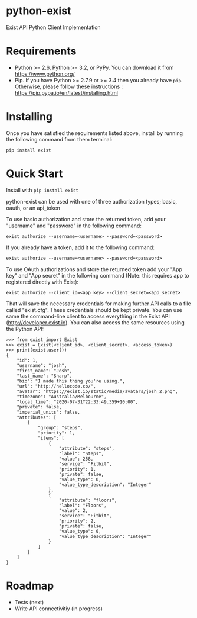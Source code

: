 python-exist
============

Exist API Python Client Implementation


Requirements
============

* Python >= 2.6, Python >= 3.2, or PyPy. You can download it from https://www.python.org/
* Pip. If you have Python >= 2.7.9 or >= 3.4 then you already have ``pip``. Otherwise, please follow these instructions : https://pip.pypa.io/en/latest/installing.html


Installing
==========

Once you have satisfied the requirements listed above, install by running the
following command from them terminal:

    pip install exist


Quick Start
===========

Install with ``pip install exist``

python-exist can be used with one of three authorization types; basic, oauth, or an api_token

To use basic authorization and store the returned token, add your "username" and "password" in the following
command:

    exist authorize --username=<username> --password=<password>

If you already have a token, add it to the following command:

    exist authorize --username=<username> --password=<password>

To use OAuth authorizations and store the returned token add your "App key" and "App secret" in the following
command (Note: this requires app to registered directly with Exist):

    exist authorize --client_id=<app_key> --client_secret=<app_secret>

That will save the necessary credentials for making further API calls to a file
called "exist.cfg". These credentials should be kept private. You can use same
the command-line client to access everything in the
Exist API (http://developer.exist.io). You can also access the
same resources using the Python API:

    >>> from exist import Exist
    >>> exist = Exist(<client_id>, <client_secret>, <access_token>)
    >>> print(exist.user())
    {
        "id": 1,
        "username": "josh",
        "first_name": "Josh",
        "last_name": "Sharp",
        "bio": "I made this thing you're using.",
        "url": "http://hellocode.co/",
        "avatar": "https://exist.io/static/media/avatars/josh_2.png",
        "timezone": "Australia/Melbourne",
        "local_time": "2020-07-31T22:33:49.359+10:00",
        "private": false,
        "imperial_units": false,
        "attributes": [
            {
                "group": "steps",
                "priority": 1,
                "items": [
                    {
                        "attribute": "steps",
                        "label": "Steps",
                        "value": 258,
                        "service": "Fitbit",
                        "priority": 1,
                        "private": false,
                        "value_type": 0,
                        "value_type_description": "Integer"
                    },
                    {
                        "attribute": "floors",
                        "label": "Floors",
                        "value": 2,
                        "service": "Fitbit",
                        "priority": 2,
                        "private": false,
                        "value_type": 0,
                        "value_type_description": "Integer"
                    }
                ]
            }
        ]
    }


Roadmap
=======
* Tests (next)
* Write API connectivitiy (in progress)
